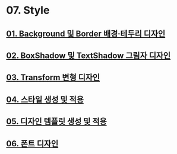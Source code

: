 # 07. Style

## [01. Background 및 Border 배경·테두리 디자인](01-background-border.md)

## [02. BoxShadow 및 TextShadow 그림자 디자인](02.-boxshadow-textshadow.md)

## [03. Transform 변형 디자인](03-transform.md)

## [04. 스타일 생성 및 적용](04.md)

## [05. 디자인 템플릿 생성 및 적용](05.md)

## [06. 폰트 디자인](06.md)
